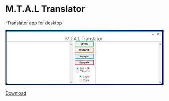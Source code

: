 # M.T.A.L Translator

-Translator app for desktop

![Preview](mtaltranslator.png)

[Download](https://github.com/mahmutbaysag/mtal-translator/raw/main/Setup/Debug/M.T.A.L.%20Translator.msi) 

